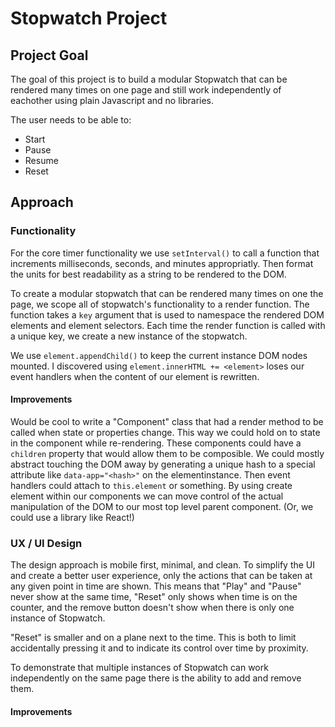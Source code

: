 # Stopwatch Project

## Project Goal
The goal of this project is to build a modular Stopwatch that can be rendered many times on one page and still work independently of eachother using plain Javascript and no libraries.

The user needs to be able to:
- Start
- Pause
- Resume
- Reset

## Approach

### Functionality
For the core timer functionality we use `setInterval()` to call a function that increments milliseconds, seconds, and minutes appropriatly. Then format the units for best readability as a string to be rendered to the DOM.

To create a modular stopwatch that can be rendered many times on one the page, we scope all of stopwatch's functionality to a render function. The function takes a `key` argument that is used to namespace the rendered DOM elements and element selectors. Each time the render function is called with a unique key, we create a new instance of the stopwatch.

We use `element.appendChild()` to keep the current instance DOM nodes mounted. I discovered using `element.innerHTML += <element>` loses our event handlers when the content of our element is rewritten.

#### Improvements
Would be cool to write a "Component" class that had a render method to be called when state or properties change. This way we could hold on to state in the component while re-rendering. These components could have a `children` property that would allow them to be composible. We could mostly abstract touching the DOM away by generating a unique hash to a special attribute like `data-app="<hash>"` on the elementinstance. Then event handlers could attach to `this.element` or something. By using create element within our components we can move control of the actual manipulation of the DOM to our most top level parent component. (Or, we could use a library like React!)

### UX / UI Design
The design approach is mobile first, minimal, and clean.
To simplify the UI and create a better user experience, only the actions that can be taken at any given point in time are shown. This means that "Play" and "Pause" never show at the same time, "Reset" only shows when time is on the counter, and the remove button doesn't show when there is only one instance of Stopwatch.

"Reset" is smaller and on a plane next to the time. This is both to limit accidentally pressing it and to indicate its control over time by proximity.

To demonstrate that multiple instances of Stopwatch can work independently on the same page there is the ability to add and remove them.

#### Improvements